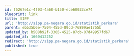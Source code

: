 ```yaml
---
id: f5267e1c-4f03-4a68-b150-ece60033ce74
blueprint: link
title: SIPP
url: 'http://sipp.pa-negara.go.id/statistik_perkara'
parent: ebb35b6e-7504-455d-89cd-76899ae1755b
updated_by: b508b92f-3365-4525-87cb-07d49957fd67
updated_at: 1660412252
redirect: 'http://sipp.pa-negara.go.id/statistik_perkara'
published: true
---
```

